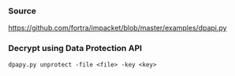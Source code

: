 ### Source
https://github.com/fortra/impacket/blob/master/examples/dpapi.py

### Decrypt using Data Protection API
```
dpapy.py unprotect -file <file> -key <key>
```


